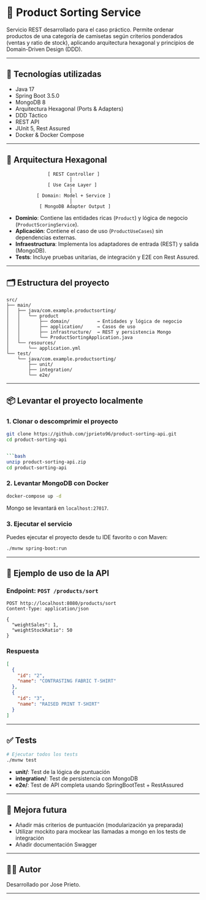 
# 🧩 Product Sorting Service

Servicio REST desarrollado para el caso práctico. Permite ordenar productos de una categoría de camisetas según criterios ponderados (ventas y ratio de stock), aplicando arquitectura hexagonal y principios de Domain-Driven Design (DDD).

---

## 🚀 Tecnologías utilizadas

- Java 17
- Spring Boot 3.5.0
- MongoDB 8
- Arquitectura Hexagonal (Ports & Adapters)
- DDD Táctico
- REST API
- JUnit 5, Rest Assured
- Docker & Docker Compose

---

## 📐 Arquitectura Hexagonal

```
               [ REST Controller ]
                       │
               [ Use Case Layer ]
                       │
           [ Domain: Model + Service ]
                       │
            [ MongoDB Adapter Output ]
```

- **Dominio**: Contiene las entidades ricas (`Product`) y lógica de negocio (`ProductScoringService`).
- **Aplicación**: Contiene el caso de uso (`ProductUseCases`) sin dependencias externas.
- **Infraestructura**: Implementa los adaptadores de entrada (REST) y salida (MongoDB).
- **Tests**: Incluye pruebas unitarias, de integración y E2E con Rest Assured.

---

## 🗂️ Estructura del proyecto

```
src/
├── main/
│   ├── java/com.example.productsorting/
│   │   └── product
│   │       ├── domain/          → Entidades y lógica de negocio
│   │       ├── application/     → Casos de uso
│   │       ├── infrastructure/  → REST y persistencia Mongo
│   │       └── ProductSortingApplication.java
│   └── resources/
│       └── application.yml
└── test/
    └── java/com.example.productsorting/
        ├── unit/
        ├── integration/
        └── e2e/
```

---

## 📦 Levantar el proyecto localmente

### 1. Clonar o descomprimir el proyecto

```bash
git clone https://github.com/jprieto96/product-sorting-api.git
cd product-sorting-api


```bash
unzip product-sorting-api.zip
cd product-sorting-api
```

### 2. Levantar MongoDB con Docker

```bash
docker-compose up -d
```

Mongo se levantará en `localhost:27017`.

### 3. Ejecutar el servicio

Puedes ejecutar el proyecto desde tu IDE favorito o con Maven:

```bash
./mvnw spring-boot:run
```

---

## 🧪 Ejemplo de uso de la API

### Endpoint: `POST /products/sort`

```http
POST http://localhost:8080/products/sort
Content-Type: application/json

{
  "weightSales": 1,
  "weightStockRatio": 50
}
```

### Respuesta

```json
[
  {
    "id": "2",
    "name": "CONTRASTING FABRIC T-SHIRT"
  },
  {
    "id": "3",
    "name": "RAISED PRINT T-SHIRT"
  }
]
```

---

## ✅ Tests

```bash
# Ejecutar todos los tests
./mvnw test
```

- **unit/**: Test de la lógica de puntuación
- **integration/**: Test de persistencia con MongoDB
- **e2e/**: Test de API completa usando SpringBootTest + RestAssured

---

## 🧠 Mejora futura

- Añadir más criterios de puntuación (modularización ya preparada)
- Utilizar mockito para mockear las llamadas a mongo en los tests de integración
- Añadir documentación Swagger

---

## 👨‍💻 Autor

Desarrollado por Jose Prieto.

---
